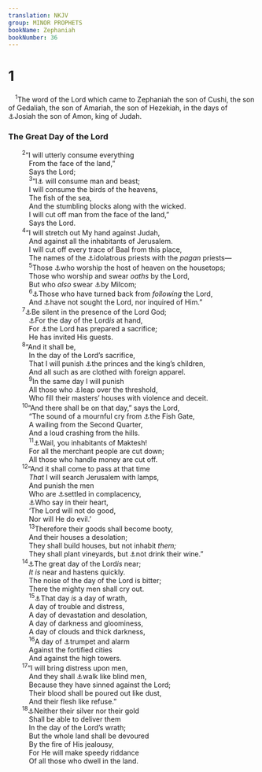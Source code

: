 ```yaml
---
translation: NKJV
group: MINOR PROPHETS
bookName: Zephaniah 
bookNumber: 36
---
```


<div class="title"><h1>1</h1></div>
<span class="verse so_1_1"> <sup>1</sup>The word of the Lord which came to Zephaniah the son of Cushi, the son of Gedaliah, the son of Amariah, the son of Hezekiah, in the days of <a data-toggle="tooltip" data-placement="bottom" title="2 Kin. 22:1, 2; 2 Chr. 34:1–33; Jer. 1:2; 22:11">⚓</a>Josiah the son of Amon, king of Judah.<br/></span>
<div class="title"><h3>The Great Day of the Lord</h3></div>
<span class="verse so_1_2">  <sup>2</sup>“I will utterly consume everything<br/>   From the face of the land,”<br/>   Says the Lord;<br/></span>
<span class="verse so_1_3">   <sup>3</sup>“I<a data-toggle="tooltip" data-placement="bottom" title="Hos. 4:3">⚓</a> will consume man and beast;<br/>   I will consume the birds of the heavens,<br/>   The fish of the sea,<br/>   And the stumbling blocks along with the wicked.<br/>   I will cut off man from the face of the land,”<br/>   Says the Lord.<br/></span>
<span class="verse so_1_4">  <sup>4</sup>“I will stretch out My hand against Judah,<br/>   And against all the inhabitants of Jerusalem.<br/>   I will cut off every trace of Baal from this place,<br/>   The names of the <a data-toggle="tooltip" data-placement="bottom" title="2 Kin. 23:5; Hos. 10:5">⚓</a>idolatrous priests with the <i>pagan</i> priests—<br/></span>
<span class="verse so_1_5">   <sup>5</sup>Those <a data-toggle="tooltip" data-placement="bottom" title="2 Kin. 23:12; Jer. 19:13">⚓</a>who worship the host of heaven on the housetops;<br/>   Those who worship and swear <i>oaths</i> by the Lord,<br/>   But who <i>also</i> swear <a data-toggle="tooltip" data-placement="bottom" title="Josh. 23:7">⚓</a>by Milcom;<br/></span>
<span class="verse so_1_6">   <sup>6</sup><a data-toggle="tooltip" data-placement="bottom" title="Is. 1:4; Jer. 2:13">⚓</a>Those who have turned back from <i>following</i> the Lord,<br/>   And <a data-toggle="tooltip" data-placement="bottom" title="Hos. 7:7">⚓</a>have not sought the Lord, nor inquired of Him.”<br/></span>
<span class="verse so_1_7">  <sup>7</sup><a data-toggle="tooltip" data-placement="bottom" title="Hab. 2:20; Zech. 2:13">⚓</a>Be silent in the presence of the Lord God;<br/>   <a data-toggle="tooltip" data-placement="bottom" title="Is. 13:6">⚓</a>For the day of the Lord<i>is</i> at hand,<br/>   For <a data-toggle="tooltip" data-placement="bottom" title="Deut. 28:26; Is. 34:6; Jer. 46:10; Ezek. 39:17–19">⚓</a>the Lord has prepared a sacrifice;<br/>   He has invited His guests.<br/></span>
<span class="verse so_1_8">  <sup>8</sup>“And it shall be,<br/>   In the day of the Lord’s sacrifice,<br/>   That I will punish <a data-toggle="tooltip" data-placement="bottom" title="Jer. 39:6">⚓</a>the princes and the king’s children,<br/>   And all such as are clothed with foreign apparel.<br/></span>
<span class="verse so_1_9">   <sup>9</sup>In the same day I will punish<br/>   All those who <a data-toggle="tooltip" data-placement="bottom" title="1 Sam. 5:5">⚓</a>leap over the threshold,<br/>   Who fill their masters’ houses with violence and deceit.<br/></span>
<span class="verse so_1_10">  <sup>10</sup>“And there shall be on that day,” says the Lord,<br/>   “The sound of a mournful cry from <a data-toggle="tooltip" data-placement="bottom" title="2 Chr. 33:14; Neh. 3:3; 12:39">⚓</a>the Fish Gate,<br/>   A wailing from the Second Quarter,<br/>   And a loud crashing from the hills.<br/></span>
<span class="verse so_1_11">   <sup>11</sup><a data-toggle="tooltip" data-placement="bottom" title="James 5:1">⚓</a>Wail, you inhabitants of Maktesh!<br/>   For all the merchant people are cut down;<br/>   All those who handle money are cut off.<br/></span>
<span class="verse so_1_12">  <sup>12</sup>“And it shall come to pass at that time<br/>   <i>That</i> I will search Jerusalem with lamps,<br/>   And punish the men<br/>   Who are <a data-toggle="tooltip" data-placement="bottom" title="Jer. 48:11; Amos 6:1">⚓</a>settled in complacency,<br/>   <a data-toggle="tooltip" data-placement="bottom" title="Ps. 94:7">⚓</a>Who say in their heart,<br/>   ‘The Lord will not do good,<br/>   Nor will He do evil.’<br/></span>
<span class="verse so_1_13">   <sup>13</sup>Therefore their goods shall become booty,<br/>   And their houses a desolation;<br/>   They shall build houses, but not inhabit <i>them;</i><br/>   They shall plant vineyards, but <a data-toggle="tooltip" data-placement="bottom" title="Deut. 28:39">⚓</a>not drink their wine.”<br/></span>
<span class="verse so_1_14">  <sup>14</sup><a data-toggle="tooltip" data-placement="bottom" title="Jer. 30:7; Joel 2:1, 11">⚓</a>The great day of the Lord<i>is</i> near;<br/>   <i>It</i> <i>is</i> near and hastens quickly.<br/>   The noise of the day of the Lord is bitter;<br/>   There the mighty men shall cry out.<br/></span>
<span class="verse so_1_15">   <sup>15</sup><a data-toggle="tooltip" data-placement="bottom" title="Is. 22:5">⚓</a>That day <i>is</i> a day of wrath,<br/>   A day of trouble and distress,<br/>   A day of devastation and desolation,<br/>   A day of darkness and gloominess,<br/>   A day of clouds and thick darkness,<br/></span>
<span class="verse so_1_16">   <sup>16</sup>A day of <a data-toggle="tooltip" data-placement="bottom" title="Is. 27:13; Jer. 4:19">⚓</a>trumpet and alarm<br/>   Against the fortified cities<br/>   And against the high towers.<br/></span>
<span class="verse so_1_17">  <sup>17</sup>“I will bring distress upon men,<br/>   And they shall <a data-toggle="tooltip" data-placement="bottom" title="Deut. 28:29">⚓</a>walk like blind men,<br/>   Because they have sinned against the Lord;<br/>   Their blood shall be poured out like dust,<br/>   And their flesh like refuse.”<br/></span>
<span class="verse so_1_18">  <sup>18</sup><a data-toggle="tooltip" data-placement="bottom" title="Ezek. 7:19">⚓</a>Neither their silver nor their gold<br/>   Shall be able to deliver them<br/>   In the day of the Lord’s wrath;<br/>   But the whole land shall be devoured<br/>   By the fire of His jealousy,<br/>   For He will make speedy riddance<br/>   Of all those who dwell in the land.<br/></span>
